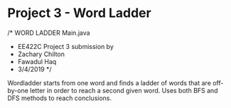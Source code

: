 # Project 3 - Word Ladder

/* WORD LADDER Main.java
 * EE422C Project 3 submission by
 * Zachary Chilton
 * Fawadul Haq
 * 3/4/2019
 */
 
 Wordladder starts from one word and finds a ladder of words that are off-by-one letter in order to reach a second given word. Uses both BFS and DFS methods to reach conclusions.
